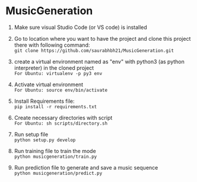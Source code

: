 # MusicGeneration
1) Make sure visual Studio Code (or VS code) is installed

2) Go to location where you want to have the project and clone this project there with following command:<br/>
  ```git clone https://github.com/saurabhbh21/MusicGeneration.git```
  
3) create a virtual environment named as "env" with python3 (as python interpreter) in the cloned project<br/>
```For Ubuntu: virtualenv -p py3 env```

4) Activate virtual environment<br/>
```For Ubuntu: source env/bin/activate```

5) Install Requirements file:<br/>
```pip install -r requirements.txt```

6) Create necessary directories with script<br/>
```For Ubuntu: sh scripts/directory.sh```

7) Run setup file<br/>
```python setup.py develop```
  
8) Run training file to train the mode<br/>
```python musicgeneration/train.py```

9) Run prediction file to generate and save a music sequence<br/>
```python musicgeneration/predict.py```
